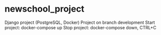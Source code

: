 # newschool_project
Django project (PostgreSQL, Docker)
Project on branch development
Start project: docker-compose up
Stop project: docker-compose down, CTRL+C
